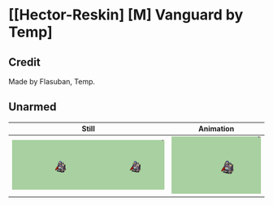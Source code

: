 # [\[Hector-Reskin\] \[M\] Vanguard by Temp]

## Credit

Made by Flasuban, Temp.
	
## Unarmed

| Still | Animation |
| :---: | :-------: |
| ![Unarmed still](./Unarmed_000.png) | ![Unarmed animation](./Unarmed.gif) |
